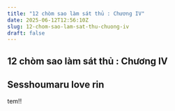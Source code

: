 ```yaml
---
title: "12 chòm sao làm sát thủ : Chương IV"
date: 2025-06-12T12:56:10Z
slug: 12-chom-sao-lam-sat-thu-chuong-iv
draft: false
---
```


## 12 chòm sao làm sát thủ : Chương IV

## Sesshoumaru love rin

tem!!